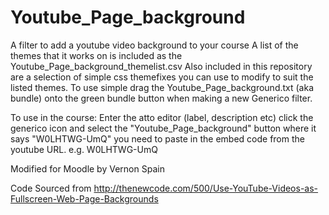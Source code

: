 # Youtube_Page_background
A filter to add a youtube video background to your course
A list of the themes that it works on is included as the Youtube_Page_background_themelist.csv
Also included in this repository are a selection of simple css themefixes you can use to modify to suit the listed themes.
To use simple drag the Youtube_Page_background.txt (aka bundle) onto the green bundle button when making a new Generico filter. 

To use in the course:
Enter the atto editor (label, description etc)
click the generico icon and select the "Youtube_Page_background" button
where it says "W0LHTWG-UmQ" you need to paste in the embed code from the youtube URL. e.g. W0LHTWG-UmQ
	
Modified for Moodle by Vernon Spain
  
Code Sourced from http://thenewcode.com/500/Use-YouTube-Videos-as-Fullscreen-Web-Page-Backgrounds

